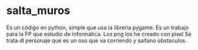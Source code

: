 # salta_muros

Es un código en python, simple que usa la libreria pygame. Es un trabajo para la FP que estudio de informática.
Los png los he creado con pixel
Se trata dl personaje que es un oso que va corriendo y saltano obstaculos. 
